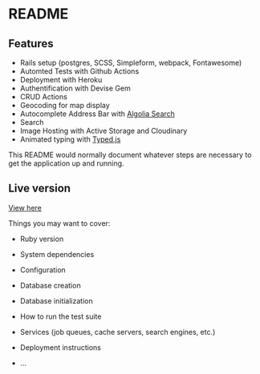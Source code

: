 # README

## Features
* Rails setup (postgres, SCSS, Simpleform, webpack, Fontawesome)
* Automted Tests with Github Actions
* Deployment with Heroku
* Authentification with Devise Gem
* CRUD Actions
* Geocoding for map display
* Autocomplete Address Bar with [Algolia Search](https://community.algolia.com/places/)
* Search
* Image Hosting with Active Storage and Cloudinary
* Animated typing with [Typed.js](https://mattboldt.com/demos/typed-js/)

This README would normally document whatever steps are necessary to get the
application up and running.


## Live version
[View here](https://git.heroku.com/cocktails-kangaroo.git)

Things you may want to cover:

* Ruby version

* System dependencies

* Configuration

* Database creation

* Database initialization

* How to run the test suite

* Services (job queues, cache servers, search engines, etc.)

* Deployment instructions

* ...
